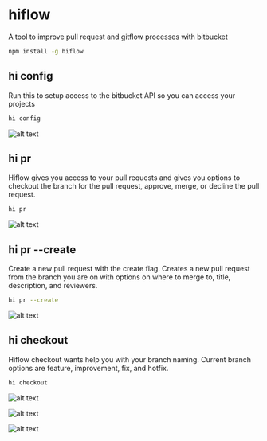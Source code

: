 # hiflow

A tool to improve pull request and gitflow processes with bitbucket

```bash
npm install -g hiflow
```


## hi config

Run this to setup access to the bitbucket API so you can access your projects

```bash
hi config
```
![alt text](https://raw.githubusercontent.com/hixme/hiflow/master/images/config-steps.png "hi config display")

## hi pr

Hiflow gives you access to your pull requests and gives you options to
checkout the branch for the pull request, approve, merge, or
decline the pull request.

```bash
hi pr
```

![alt text](https://raw.githubusercontent.com/hixme/hiflow/master/images/pr-step-2.png "hi pr display")


## hi pr --create

Create a new pull request with the create flag. Creates a new pull request
from the branch you are on with options on where to merge to, title,
description, and reviewers.

```bash
hi pr --create
```

![alt text](https://raw.githubusercontent.com/hixme/hiflow/master/images/pr-create-steps.png "hi pr create display")


## hi checkout

Hiflow checkout wants help you with your branch naming. Current branch options
are feature, improvement, fix, and hotfix.

```bash
hi checkout

```

![alt text](https://raw.githubusercontent.com/hixme/hiflow/master/images/checkout-step-1.png "hi checkout display")

![alt text](https://raw.githubusercontent.com/hixme/hiflow/master/images/checkout-step-2.png "hi checkout display")

![alt text](https://raw.githubusercontent.com/hixme/hiflow/master/images/checkout-step-3.png "hi checkout display")
